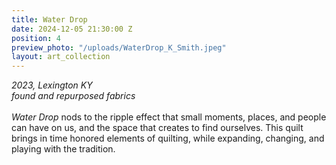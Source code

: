 ```yaml
---
title: Water Drop
date: 2024-12-05 21:30:00 Z
position: 4
preview_photo: "/uploads/WaterDrop_K_Smith.jpeg"
layout: art_collection
---
```


*2023, Lexington KY* <br>
*found and repurposed fabrics* <br>
<br>
*Water Drop* nods to the ripple effect that small moments, places, and people can have on us, and the space that creates to find ourselves. This quilt brings in time honored elements of quilting, while expanding, changing, and playing with the tradition. 